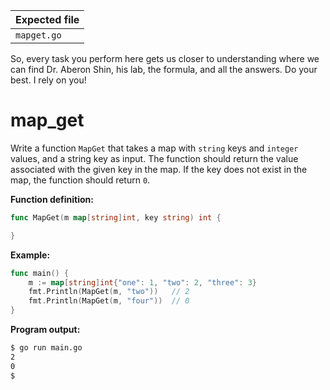 | Expected file |
| ------------- |
| `mapget.go`   |

<p data-story-username="di0n">So, every task you perform here gets us closer to understanding where we can find Dr. Aberon Shin, his lab, the formula, and all the answers. Do your best. I rely on you!</p>

# map_get

Write a function `MapGet` that takes a map with `string` keys and `integer` values, and a string key as input. The function should return the value associated with the given key in the map. If the key does not exist in the map, the function should return `0`.

**Function definition:**

```go
func MapGet(m map[string]int, key string) int {

}
```

**Example:**

```go
func main() {
    m := map[string]int{"one": 1, "two": 2, "three": 3}
    fmt.Println(MapGet(m, "two"))   // 2
    fmt.Println(MapGet(m, "four"))  // 0
}
```

**Program output:**

```sh
$ go run main.go
2
0
$
```
